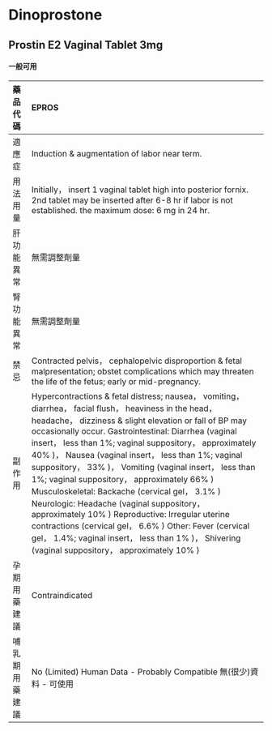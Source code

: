 # Dinoprostone

## Prostin E2 Vaginal Tablet 3mg

#### 一般可用

| 藥品代碼       | EPROS                                                                                                                                                                                                                                                                                                                                                                                                                                                                                                                                                                                                                                                                                                                                                                 |
|:---------------|:----------------------------------------------------------------------------------------------------------------------------------------------------------------------------------------------------------------------------------------------------------------------------------------------------------------------------------------------------------------------------------------------------------------------------------------------------------------------------------------------------------------------------------------------------------------------------------------------------------------------------------------------------------------------------------------------------------------------------------------------------------------------|
| 適應症         | Induction & augmentation of labor near term.                                                                                                                                                                                                                                                                                                                                                                                                                                                                                                                                                                                                                                                                                                                          |
| 用法用量       | Initially， insert 1 vaginal tablet high into posterior fornix. 2nd tablet may be inserted after 6-8 hr if labor is not established. the maximum dose: 6 mg in 24 hr.                                                                                                                                                                                                                                                                                                                                                                                                                                                                                                                                                                                                 |
| 肝功能異常     | 無需調整劑量                                                                                                                                                                                                                                                                                                                                                                                                                                                                                                                                                                                                                                                                                                                                                          |
| 腎功能異常     | 無需調整劑量                                                                                                                                                                                                                                                                                                                                                                                                                                                                                                                                                                                                                                                                                                                                                          |
| 禁忌           | Contracted pelvis， cephalopelvic disproportion & fetal malpresentation; obstet complications which may threaten the life of the fetus; early or mid-pregnancy.                                                                                                                                                                                                                                                                                                                                                                                                                                                                                                                                                                                                       |
| 副作用         | Hypercontractions & fetal distress; nausea， vomiting， diarrhea， facial flush， heaviness in the head， headache， dizziness & slight elevation or fall of BP may occasionally occur. Gastrointestinal: Diarrhea (vaginal insert， less than 1%; vaginal suppository， approximately 40% )， Nausea (vaginal insert， less than 1%; vaginal suppository， 33% )， Vomiting (vaginal insert， less than 1%; vaginal suppository， approximately 66% ) Musculoskeletal: Backache (cervical gel， 3.1% ) Neurologic: Headache (vaginal suppository， approximately 10% ) Reproductive: Irregular uterine contractions (cervical gel， 6.6% ) Other: Fever (cervical gel， 1.4%; vaginal insert， less than 1% )， Shivering (vaginal suppository， approximately 10% ) |
| 孕期用藥建議   | Contraindicated                                                                                                                                                                                                                                                                                                                                                                                                                                                                                                                                                                                                                                                                                                                                                       |
| 哺乳期用藥建議 | No (Limited) Human Data - Probably Compatible 無(很少)資料 - 可使用                                                                                                                                                                                                                                                                                                                                                                                                                                                                                                                                                                                                                                                                                                   |

